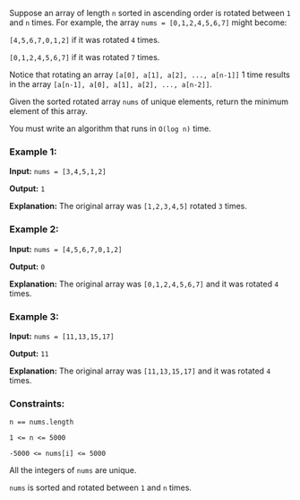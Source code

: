Suppose an array of length `n` sorted in ascending order is rotated between `1` and `n` times. For example, the array `nums = [0,1,2,4,5,6,7]` might become:

`[4,5,6,7,0,1,2]` if it was rotated `4` times.

`[0,1,2,4,5,6,7]` if it was rotated `7` times.

Notice that rotating an array `[a[0], a[1], a[2], ..., a[n-1]]` 1 time results in the array `[a[n-1], a[0], a[1], a[2], ..., a[n-2]]`.

Given the sorted rotated array `nums` of unique elements, return the minimum element of this array.

You must write an algorithm that runs in `O(log n)` time.

### Example 1:

**Input:** `nums = [3,4,5,1,2]`

**Output:** `1`

**Explanation:** The original array was `[1,2,3,4,5]` rotated `3` times.

### Example 2:

**Input:** `nums = [4,5,6,7,0,1,2]`

**Output:** `0`

**Explanation:** The original array was `[0,1,2,4,5,6,7]` and it was rotated `4` times.

### Example 3:

**Input:** `nums = [11,13,15,17]`

**Output:** `11`

**Explanation:** The original array was `[11,13,15,17]` and it was rotated `4` times.

### Constraints:

`n == nums.length`

`1 <= n <= 5000`

`-5000 <= nums[i] <= 5000`

All the integers of `nums` are unique.

`nums` is sorted and rotated between `1` and `n` times.
